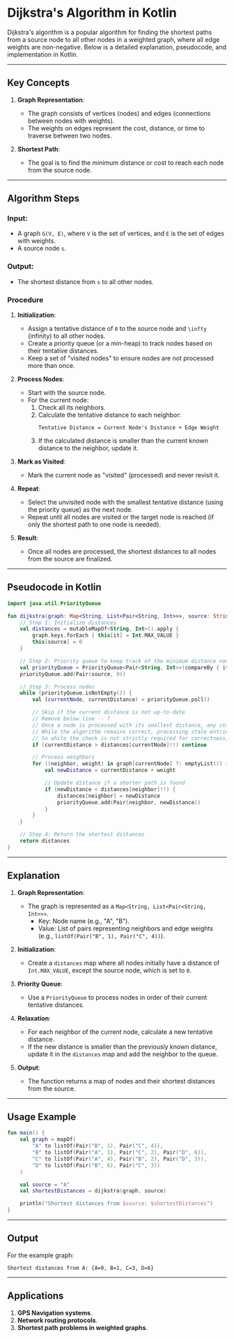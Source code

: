 # Dijkstra's Algorithm in Kotlin

Dijkstra's algorithm is a popular algorithm for finding the shortest paths from a source node to all other nodes in a weighted graph, where all edge weights are non-negative. Below is a detailed explanation, pseudocode, and implementation in Kotlin.

---

## **Key Concepts**
1. **Graph Representation**:
    - The graph consists of vertices (nodes) and edges (connections between nodes with weights).
    - The weights on edges represent the cost, distance, or time to traverse between two nodes.

2. **Shortest Path**:
    - The goal is to find the minimum distance or cost to reach each node from the source node.

---

## **Algorithm Steps**

### **Input**:
- A graph `G(V, E)`, where `V` is the set of vertices, and `E` is the set of edges with weights.
- A source node `s`.

### **Output**:
- The shortest distance from `s` to all other nodes.

### **Procedure**

1. **Initialization**:
    - Assign a tentative distance of `0` to the source node and `\infty` (infinity) to all other nodes.
    - Create a priority queue (or a min-heap) to track nodes based on their tentative distances.
    - Keep a set of "visited nodes" to ensure nodes are not processed more than once.

2. **Process Nodes**:
    - Start with the source node.
    - For the current node:
        1. Check all its neighbors.
        2. Calculate the tentative distance to each neighbor:
           ```
           Tentative Distance = Current Node's Distance + Edge Weight
           ```
        3. If the calculated distance is smaller than the current known distance to the neighbor, update it.

3. **Mark as Visited**:
    - Mark the current node as "visited" (processed) and never revisit it.

4. **Repeat**:
    - Select the unvisited node with the smallest tentative distance (using the priority queue) as the next node.
    - Repeat until all nodes are visited or the target node is reached (if only the shortest path to one node is needed).

5. **Result**:
    - Once all nodes are processed, the shortest distances to all nodes from the source are finalized.

---

## **Pseudocode in Kotlin**

```kotlin
import java.util.PriorityQueue

fun dijkstra(graph: Map<String, List<Pair<String, Int>>>, source: String): Map<String, Int> {
    // Step 1: Initialize distances
    val distances = mutableMapOf<String, Int>().apply {
        graph.keys.forEach { this[it] = Int.MAX_VALUE }
        this[source] = 0
    }

    // Step 2: Priority queue to keep track of the minimum distance node
    val priorityQueue = PriorityQueue<Pair<String, Int>>(compareBy { it.second })
    priorityQueue.add(Pair(source, 0))

    // Step 3: Process nodes
    while (priorityQueue.isNotEmpty()) {
        val (currentNode, currentDistance) = priorityQueue.poll()

        // Skip if the current distance is not up-to-date
        // Remove below line -- ?
        // Once a node is processed with its smallest distance, any stale entry with a larger distance won't update the neighbors due to the if (newDistance < distances[neighbor]!!) condition.
        // While the algorithm remains correct, processing stale entries like C(5) wastes computational resources since they do not contribute to finding shorter paths.
        // So while the check is not strictly required for correctness, it's highly recommended for better efficiency.
        if (currentDistance > distances[currentNode]!!) continue

        // Process neighbors
        for ((neighbor, weight) in graph[currentNode] ?: emptyList()) {
            val newDistance = currentDistance + weight

            // Update distance if a shorter path is found
            if (newDistance < distances[neighbor]!!) {
                distances[neighbor] = newDistance
                priorityQueue.add(Pair(neighbor, newDistance))
            }
        }
    }

    // Step 4: Return the shortest distances
    return distances
}
```

---

## **Explanation**

1. **Graph Representation**:
    - The graph is represented as a `Map<String, List<Pair<String, Int>>>`.
        - Key: Node name (e.g., "A", "B").
        - Value: List of pairs representing neighbors and edge weights (e.g., `listOf(Pair("B", 1), Pair("C", 4))`).

2. **Initialization**:
    - Create a `distances` map where all nodes initially have a distance of `Int.MAX_VALUE`, except the source node, which is set to `0`.

3. **Priority Queue**:
    - Use a `PriorityQueue` to process nodes in order of their current tentative distances.

4. **Relaxation**:
    - For each neighbor of the current node, calculate a new tentative distance.
    - If the new distance is smaller than the previously known distance, update it in the `distances` map and add the neighbor to the queue.

5. **Output**:
    - The function returns a map of nodes and their shortest distances from the source.

---

## **Usage Example**

```kotlin
fun main() {
    val graph = mapOf(
        "A" to listOf(Pair("B", 1), Pair("C", 4)),
        "B" to listOf(Pair("A", 1), Pair("C", 2), Pair("D", 6)),
        "C" to listOf(Pair("A", 4), Pair("B", 2), Pair("D", 3)),
        "D" to listOf(Pair("B", 6), Pair("C", 3))
    )

    val source = "A"
    val shortestDistances = dijkstra(graph, source)

    println("Shortest distances from $source: $shortestDistances")
}
```

---

## **Output**
For the example graph:
```
Shortest distances from A: {A=0, B=1, C=3, D=6}
```

---

## **Applications**

1. **GPS Navigation systems**.
2. **Network routing protocols**.
3. **Shortest path problems in weighted graphs**.

